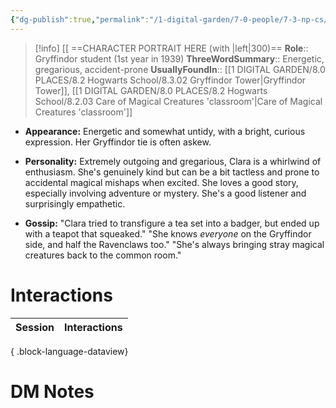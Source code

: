 ```yaml
---
{"dg-publish":true,"permalink":"/1-digital-garden/7-0-people/7-3-np-cs/clara-finch/","tags":["#person","hogwarts","student","gryffindor","yr1"]}
---
```


>[!info] 
>[[ ==CHARACTER PORTRAIT HERE (with |left|300)==
>**Role**:: Gryffindor student (1st year in 1939)
>**ThreeWordSummary**:: Energetic, gregarious, accident-prone
>**UsuallyFoundIn**:: [[1 DIGITAL GARDEN/8.0 PLACES/8.2 Hogwarts School/8.3.02 Gryffindor Tower\|Gryffindor Tower]], [[1 DIGITAL GARDEN/8.0 PLACES/8.2 Hogwarts School/8.2.03 Care of Magical Creatures 'classroom'\|Care of Magical Creatures 'classroom']]

- **Appearance:** Energetic and somewhat untidy, with a bright, curious expression. Her Gryffindor tie is often askew.
    
- **Personality:** Extremely outgoing and gregarious, Clara is a whirlwind of enthusiasm. She's genuinely kind but can be a bit tactless and prone to accidental magical mishaps when excited. She loves a good story, especially involving adventure or mystery. She's a good listener and surprisingly empathetic.
    
- **Gossip:** "Clara tried to transfigure a tea set into a badger, but ended up with a teapot that squeaked." "She knows _everyone_ on the Gryffindor side, and half the Ravenclaws too." "She's always bringing stray magical creatures back to the common room."


# Interactions

| Session | Interactions |
| ------- | ------------ |

{ .block-language-dataview}


# DM Notes


